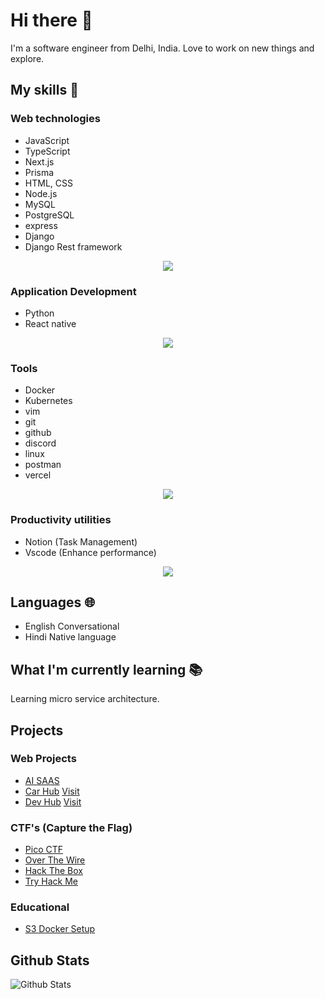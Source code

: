 # Hi there 👋
I'm a software engineer from Delhi, India. Love to work on new things and explore.

## My skills 📜
### Web technologies
 * JavaScript
* TypeScript
* Next.js
* Prisma
* HTML, CSS
* Node.js
* MySQL
* PostgreSQL
* express
* Django
* Django Rest framework

<p align="center">
  <a href="https://skillicons.dev">
    <img src="https://skillicons.dev/icons?i=javascript,react,nextjs,html,css,typescript,prisma,nodejs,mysql,postgresql,express,django," />
  </a>
</p>

### Application Development
  * Python
  * React native

<p align="center">
  <a href="https://skillicons.dev">
    <img src="https://skillicons.dev/icons?i=python,react" />
  </a>
</p>

### Tools
* Docker
* Kubernetes
* vim
* git
* github
* discord
* linux
* postman
* vercel

<p align="center">
  <a href="https://skillicons.dev">
    <img src="https://skillicons.dev/icons?i=docker,kubernetes,vim,git,github,discord,linux,postman,vercel" />
  </a>
</p>

### Productivity utilities
* Notion (Task Management)
* Vscode (Enhance performance)

<p align="center">
  <a href="https://skillicons.dev">
    <img src="https://skillicons.dev/icons?i=vscode" />
  </a>
</p>

## Languages 🌐
* English   Conversational
* Hindi 	Native language


## What I'm currently learning 📚
Learning micro service architecture.

## Projects

### Web Projects
* [AI SAAS](https://github.com/Itskmishra/A.I-SAAS-Web-App) 
* [Car Hub](https://github.com/Itskmishra/Car_hub)  [Visit](https://car-hub-ten-sigma.vercel.app)
* [Dev Hub](https://github.com/Itskmishra/TheDev-Hub-Lading-Website) [Visit](https://the-dev-hub-lading-website.vercel.app/)

### CTF's (Capture the Flag)
* [Pico CTF](https://github.com/Itskmishra/PicoCTF)
* [Over The Wire](https://github.com/Itskmishra/OvertheWire_Walkthrough)
* [Hack The Box](https://github.com/Itskmishra/tryhackme-writeups)
* [Try Hack Me](https://github.com/Itskmishra/tryhackme-writeups)

### Educational
* [S3 Docker Setup](https://github.com/Itskmishra/S3-Docker-Setup)


## Github Stats
![Github Stats](https://github-readme-stats.vercel.app/api?username=Itskmishra&show_icons=true&theme=dark)

